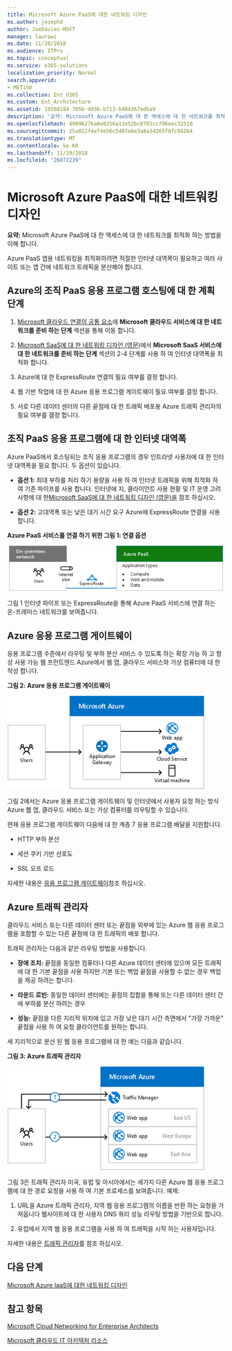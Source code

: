 ```yaml
---
title: Microsoft Azure PaaS에 대한 네트워킹 디자인
ms.author: josephd
author: JoeDavies-MSFT
manager: laurawi
ms.date: 11/28/2018
ms.audience: ITPro
ms.topic: conceptual
ms.service: o365-solutions
localization_priority: Normal
search.appverid:
- MET150
ms.collection: Ent_O365
ms.custom: Ent_Architecture
ms.assetid: 19568184-705b-493b-b713-b484367adba9
description: '요약: Microsoft Azure PaaS에 대 한 액세스에 대 한 네트워크를 최적화 하는 방법을 이해 합니다.'
ms.openlocfilehash: 49096276a0e8356a11e52bc8765cc796eec32510
ms.sourcegitcommit: 25a022f4ef4e56c5407e8e3a8a34265f8fc94264
ms.translationtype: MT
ms.contentlocale: ko-KR
ms.lasthandoff: 11/29/2018
ms.locfileid: "26872239"
---
```

# <a name="designing-networking-for-microsoft-azure-paas"></a>Microsoft Azure PaaS에 대한 네트워킹 디자인

 **요약:** Microsoft Azure PaaS에 대 한 액세스에 대 한 네트워크를 최적화 하는 방법을 이해 합니다.
  
Azure PaaS 앱용 네트워킹을 최적화하려면 적절한 인터넷 대역폭이 필요하고 여러 사이트 또는 앱 간에 네트워크 트래픽을 분산해야 합니다.
  
## <a name="planning-steps-for-hosting-organization-paas-applications-in-azure"></a>Azure의 조직 PaaS 응용 프로그램 호스팅에 대 한 계획 단계

1. [Microsoft 클라우드 연결의 공통 요소](common-elements-of-microsoft-cloud-connectivity.md)에 **Microsoft 클라우드 서비스에 대 한 네트워크를 준비 하는 단계** 섹션을 통해 이동 합니다.
    
2. [Microsoft SaaS에 대 한 네트워킹 디자인 (영문)](designing-networking-for-microsoft-saas.md)에서 **Microsoft SaaS 서비스에 대 한 네트워크를 준비 하는 단계** 섹션의 2-4 단계를 사용 하 여 인터넷 대역폭을 최적화 합니다.
    
3. Azure에 대 한 ExpressRoute 연결의 필요 여부를 결정 합니다.
    
4. 웹 기반 작업에 대 한 Azure 응용 프로그램 게이트웨이 필요 여부를 결정 합니다.
    
5. 서로 다른 데이터 센터의 다른 끝점에 대 한 트래픽 배포용 Azure 트래픽 관리자의 필요 여부를 결정 합니다.
    
## <a name="internet-bandwidth-for-organization-paas-applications"></a>조직 PaaS 응용 프로그램에 대 한 인터넷 대역폭

Azure PaaS에서 호스팅되는 조직 응용 프로그램의 경우 인트라넷 사용자에 대 한 인터넷 대역폭을 필요 합니다. 두 옵션이 있습니다.
  
- **옵션 1:** 최대 부하를 처리 하기 용량을 사용 하 여 인터넷 트래픽을 위해 최적화 하 여 기존 파이프를 사용 합니다. 인터넷에 지, 클라이언트 사용 현황 및 IT 운영 고려 사항에 대 한[Microsoft SaaS에 대 한 네트워킹 디자인 (영문)을](designing-networking-for-microsoft-saas.md) 참조 하십시오.
    
- **옵션 2:** 고대역폭 또는 낮은 대기 시간 요구 Azure에 ExpressRoute 연결을 사용 합니다.
    
**Azure PaaS 서비스를 연결 하기 위한 그림 1: 연결 옵션**

![그림 1: Azure PaaS 서비스에 대한 연결 옵션](media/Network-Poster/PaaS1.png)
  
그림 1 인터넷 파이프 또는 ExpressRoute을 통해 Azure PaaS 서비스에 연결 하는 온-프레미스 네트워크를 보여줍니다.
  
## <a name="azure-application-gateway"></a>Azure 응용 프로그램 게이트웨이

응용 프로그램 수준에서 라우팅 및 부하 분산 서비스 수 있도록 하는 확장 가능 하 고 항상 사용 가능 웹 프런트엔드 Azure에서 웹 앱, 클라우드 서비스와 가상 컴퓨터에 대 한 작성 합니다. 
  
**그림 2: Azure 응용 프로그램 게이트웨이**

![그림 2: Azure 응용 프로그램 Gateway 서비스](media/Network-Poster/PaaS2.png)
  
그림 2에서는 Azure 응용 프로그램 게이트웨이 및 인터넷에서 사용자 요청 하는 방식 Azure 웹 앱, 클라우드 서비스 또는 가상 컴퓨터를 라우팅할 수 있습니다.
  
현재 응용 프로그램 게이트웨이 다음에 대 한 계층 7 응용 프로그램 배달을 지원합니다.
  
- HTTP 부하 분산
    
- 세션 쿠키 기반 선호도
    
- SSL 오프 로드
    
자세한 내용은 [응용 프로그램 게이트웨이](https://docs.microsoft.com/azure/application-gateway/application-gateway-introduction)참조 하십시오.
  
## <a name="azure-traffic-manager"></a>Azure 트래픽 관리자

클라우드 서비스 또는 다른 데이터 센터 또는 끝점을 외부에 있는 Azure 웹 응용 프로그램을 포함할 수 있는 다른 끝점에 대 한 트래픽의 배포 합니다.
  
트래픽 관리자는 다음과 같은 라우팅 방법을 사용합니다.
  
- **장애 조치:** 끝점을 동일한 컴퓨터나 다른 Azure 데이터 센터에 있으며 모든 트래픽에 대 한 기본 끝점을 사용 하지만 기본 또는 백업 끝점을 사용할 수 없는 경우 백업을 제공 하려는 합니다.
    
- **라운드 로빈:** 동일한 데이터 센터에는 끝점의 집합을 통해 또는 다른 데이터 센터 간에 부하를 분산 하려는 경우
    
- **성능:** 끝점을 다른 지리적 위치에 있고 가장 낮은 대기 시간 측면에서 "가장 가까운" 끝점을 사용 하 여 요청 클라이언트를 원하는 합니다.
    
세 지리적으로 분산 된 웹 응용 프로그램에 대 한 예는 다음과 같습니다.
  
**그림 3: Azure 트래픽 관리자**

![그림 3: Azure 트래픽 관리자](media/Network-Poster/PaaS3.png)
  
그림 3은 트래픽 관리자 미국, 유럽 및 아시아에서는 세가지 다른 Azure 웹 응용 프로그램에 대 한 경로 요청을 사용 하 여 기본 프로세스를 보여줍니다. 예제:
  
1. URL을 Azure 트래픽 관리자, 지역 웹 응용 프로그램의 이름을 반환 하는 요청을 가져옵니다 웹사이트에 대 한 사용자 DNS 쿼리 성능 라우팅 방법을 기반으로 합니다.
    
2. 유럽에서 지역 웹 응용 프로그램을 사용 하 여 트래픽을 시작 하는 사용자입니다.
    
자세한 내용은 [트래픽 관리자](https://docs.microsoft.com/azure/traffic-manager/traffic-manager-overview)를 참조 하십시오.

## <a name="next-step"></a>다음 단계

[Microsoft Azure IaaS에 대한 네트워킹 디자인](designing-networking-for-microsoft-azure-iaas.md)
 
## <a name="see-also"></a>참고 항목

[Microsoft Cloud Networking for Enterprise Architects](microsoft-cloud-networking-for-enterprise-architects.md)
  
[Microsoft 클라우드 IT 아키텍처 리소스](microsoft-cloud-it-architecture-resources.md)

